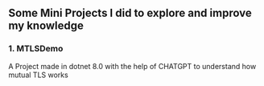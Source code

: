 ## Some Mini Projects I did to explore and improve my knowledge


### 1. MTLSDemo
A Project made in dotnet 8.0 with the help of CHATGPT to understand how mutual TLS works 
